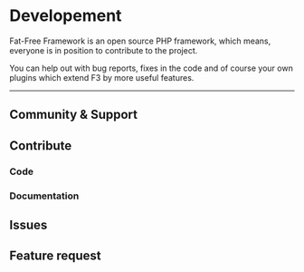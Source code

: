 # Developement

Fat-Free Framework is an open source PHP framework, which means, everyone is in position to contribute to the project.

You can help out with bug reports, fixes in the code and of course your own plugins which extend F3 by more useful features.

---

## Community & Support

## Contribute

### Code

### Documentation

## Issues

## Feature request

